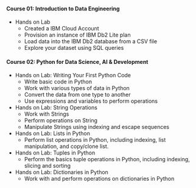 #### Course 01: Introduction to Data Engineering
- Hands on Lab
  - Created a IBM Cloud Account
  - Provision an instance of IBM Db2 Lite plan
  - Load data into the IBM Db2 database from a CSV file
  - Explore your dataset using SQL queries

#### Course 02: Python for Data Science, AI & Development
- Hands on Lab: Writing Your First Python Code
  - Write basic code in Python
  - Work with various types of data in Python
  - Convert the data from one type to another
  - Use expressions and variables to perform operations
- Hands on Lab: String Operations
  - Work with Strings
  - Perform operations on String
  - Manipulate Strings using indexing and escape sequences
- Hands on Lab: Lists in Python
  - Perform list operations in Python, including indexing, list manipulation, and copy/clone list.
- Hands on Lab: Tuples in Python
  - Perform the basics tuple operations in Python, including indexing, slicing and sorting
- Hands on Lab: Dictionaries in Python
  - Work with and perform operations on dictionaries in Python

